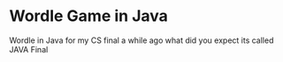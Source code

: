# Wordle Game in Java

Wordle in Java for my CS final a while ago what did you expect its called JAVA Final
